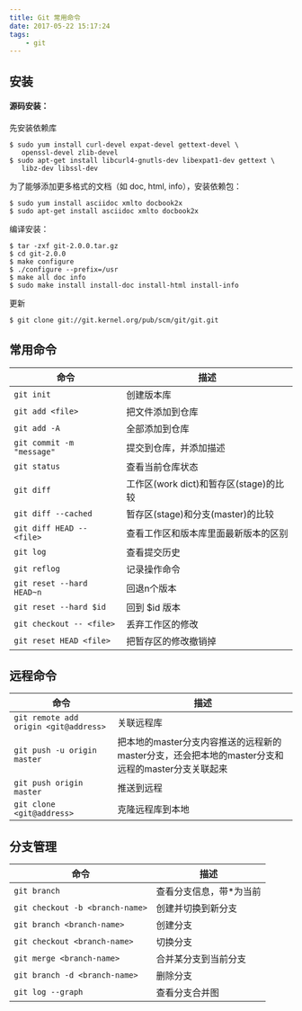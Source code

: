 ```yaml
---
title: Git 常用命令
date: 2017-05-22 15:17:24
tags: 
    - git
---
```


## 安装
#### 源码安装：
先安装依赖库
```
$ sudo yum install curl-devel expat-devel gettext-devel \
   openssl-devel zlib-devel
$ sudo apt-get install libcurl4-gnutls-dev libexpat1-dev gettext \
   libz-dev libssl-dev
```
为了能够添加更多格式的文档（如 doc, html, info），安装依赖包：
```
$ sudo yum install asciidoc xmlto docbook2x
$ sudo apt-get install asciidoc xmlto docbook2x
```
编译安装：
```
$ tar -zxf git-2.0.0.tar.gz
$ cd git-2.0.0
$ make configure
$ ./configure --prefix=/usr
$ make all doc info
$ sudo make install install-doc install-html install-info
```
更新
```
$ git clone git://git.kernel.org/pub/scm/git/git.git
```
## 常用命令
| 命令 | 描述 |
|------|------|
|`git init`|创建版本库|
|`git add <file>`| 把文件添加到仓库 |
|`git add -A`| 全部添加到仓库 |
|`git commit -m "message"`|提交到仓库，并添加描述|
|`git status`|查看当前仓库状态|
|`git diff`|工作区(work dict)和暂存区(stage)的比较|
|`git diff --cached`|暂存区(stage)和分支(master)的比较|
|`git diff HEAD -- <file>`|查看工作区和版本库里面最新版本的区别|
|`git log`|查看提交历史|
|`git reflog`|记录操作命令|
|`git reset --hard HEAD~n`|回退n个版本|
|`git reset --hard $id`|回到 $id 版本|
|`git checkout -- <file>`|丢弃工作区的修改|
|`git reset HEAD <file>`|把暂存区的修改撤销掉|

## 远程命令

| 命令 | 描述 |
|------|------|
|`git remote add origin <git@address>`|关联远程库|
|`git push -u origin master`|把本地的master分支内容推送的远程新的master分支，还会把本地的master分支和远程的master分支关联起来|
|`git push origin master`|推送到远程|
|`git clone <git@address>`|克隆远程库到本地|

## 分支管理
| 命令 | 描述 |
|------|------|
|`git branch`|查看分支信息，带*为当前|
|`git checkout -b <branch-name>`|创建并切换到新分支|
|`git branch <branch-name>`|创建分支|
|`git checkout <branch-name>`|切换分支|
|`git merge <branch-name>`|合并某分支到当前分支|
|`git branch -d <branch-name>`|删除分支|
|`git log --graph`| 查看分支合并图 |
